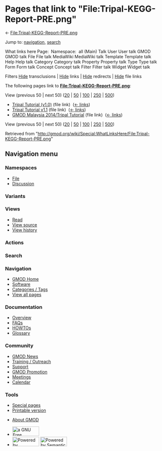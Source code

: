 <div id="mw-page-base" class="noprint">

</div>

<div id="mw-head-base" class="noprint">

</div>

<div id="content" class="mw-body" role="main">

<span id="top"></span>

<div id="mw-js-message" style="display:none;">

</div>



# <span dir="auto">Pages that link to "File:Tripal-KEGG-Report-PRE.png"</span>

<div id="bodyContent">

<div id="contentSub">

←
[File:Tripal-KEGG-Report-PRE.png](/wiki/File:Tripal-KEGG-Report-PRE.png "File:Tripal-KEGG-Report-PRE.png")

</div>

<div id="jump-to-nav" class="mw-jump">

Jump to: [navigation](#mw-navigation), [search](#p-search)

</div>

<div id="mw-content-text">

What links here Page:  Namespace:  all (Main) Talk User User talk GMOD
GMOD talk File File talk MediaWiki MediaWiki talk Template Template talk
Help Help talk Category Category talk Property Property talk Type Type
talk Form Form talk Concept Concept talk Filter Filter talk Widget
Widget talk

Filters
[Hide](/mediawiki/index.php?title=Special:WhatLinksHere/File:Tripal-KEGG-Report-PRE.png&hidetrans=1 "Special:WhatLinksHere/File:Tripal-KEGG-Report-PRE.png")
transclusions \|
[Hide](/mediawiki/index.php?title=Special:WhatLinksHere/File:Tripal-KEGG-Report-PRE.png&hidelinks=1 "Special:WhatLinksHere/File:Tripal-KEGG-Report-PRE.png")
links \|
[Hide](/mediawiki/index.php?title=Special:WhatLinksHere/File:Tripal-KEGG-Report-PRE.png&hideredirs=1 "Special:WhatLinksHere/File:Tripal-KEGG-Report-PRE.png")
redirects \|
[Hide](/mediawiki/index.php?title=Special:WhatLinksHere/File:Tripal-KEGG-Report-PRE.png&hideimages=1 "Special:WhatLinksHere/File:Tripal-KEGG-Report-PRE.png")
file links

The following pages link to
**[File:Tripal-KEGG-Report-PRE.png](/wiki/File:Tripal-KEGG-Report-PRE.png "File:Tripal-KEGG-Report-PRE.png")**:

View (previous 50 \| next 50)
([20](/mediawiki/index.php?title=Special:WhatLinksHere/File:Tripal-KEGG-Report-PRE.png&limit=20 "Special:WhatLinksHere/File:Tripal-KEGG-Report-PRE.png")
\|
[50](/mediawiki/index.php?title=Special:WhatLinksHere/File:Tripal-KEGG-Report-PRE.png&limit=50 "Special:WhatLinksHere/File:Tripal-KEGG-Report-PRE.png")
\|
[100](/mediawiki/index.php?title=Special:WhatLinksHere/File:Tripal-KEGG-Report-PRE.png&limit=100 "Special:WhatLinksHere/File:Tripal-KEGG-Report-PRE.png")
\|
[250](/mediawiki/index.php?title=Special:WhatLinksHere/File:Tripal-KEGG-Report-PRE.png&limit=250 "Special:WhatLinksHere/File:Tripal-KEGG-Report-PRE.png")
\|
[500](/mediawiki/index.php?title=Special:WhatLinksHere/File:Tripal-KEGG-Report-PRE.png&limit=500 "Special:WhatLinksHere/File:Tripal-KEGG-Report-PRE.png"))

- [Tripal Tutorial
  (v1.0)](/wiki/Tripal_Tutorial_(v1.0) "Tripal Tutorial (v1.0)") (file
  link) ‎ <span class="mw-whatlinkshere-tools">([←
  links](/mediawiki/index.php?title=Special:WhatLinksHere&target=Tripal+Tutorial+%28v1.0%29 "Special:WhatLinksHere"))</span>
- [Tripal Tutorial
  v1.1](/wiki/Tripal_Tutorial_v1.1 "Tripal Tutorial v1.1") (file link) ‎
  <span class="mw-whatlinkshere-tools">([←
  links](/mediawiki/index.php?title=Special:WhatLinksHere&target=Tripal+Tutorial+v1.1 "Special:WhatLinksHere"))</span>
- [GMOD Malaysia 2014/Tripal
  Tutorial](/wiki/GMOD_Malaysia_2014/Tripal_Tutorial "GMOD Malaysia 2014/Tripal Tutorial")
  (file link) ‎ <span class="mw-whatlinkshere-tools">([←
  links](/mediawiki/index.php?title=Special:WhatLinksHere&target=GMOD+Malaysia+2014%2FTripal+Tutorial "Special:WhatLinksHere"))</span>

View (previous 50 \| next 50)
([20](/mediawiki/index.php?title=Special:WhatLinksHere/File:Tripal-KEGG-Report-PRE.png&limit=20 "Special:WhatLinksHere/File:Tripal-KEGG-Report-PRE.png")
\|
[50](/mediawiki/index.php?title=Special:WhatLinksHere/File:Tripal-KEGG-Report-PRE.png&limit=50 "Special:WhatLinksHere/File:Tripal-KEGG-Report-PRE.png")
\|
[100](/mediawiki/index.php?title=Special:WhatLinksHere/File:Tripal-KEGG-Report-PRE.png&limit=100 "Special:WhatLinksHere/File:Tripal-KEGG-Report-PRE.png")
\|
[250](/mediawiki/index.php?title=Special:WhatLinksHere/File:Tripal-KEGG-Report-PRE.png&limit=250 "Special:WhatLinksHere/File:Tripal-KEGG-Report-PRE.png")
\|
[500](/mediawiki/index.php?title=Special:WhatLinksHere/File:Tripal-KEGG-Report-PRE.png&limit=500 "Special:WhatLinksHere/File:Tripal-KEGG-Report-PRE.png"))

</div>

<div class="printfooter">

Retrieved from
"<http://gmod.org/wiki/Special:WhatLinksHere/File:Tripal-KEGG-Report-PRE.png>"

</div>

<div id="catlinks" class="catlinks catlinks-allhidden">

</div>

<div class="visualClear">

</div>

</div>

</div>

<div id="mw-navigation">

## Navigation menu

<div id="mw-head">



<div id="left-navigation">

<div id="p-namespaces" class="vectorTabs" role="navigation"
aria-labelledby="p-namespaces-label">

### Namespaces

- <span id="ca-nstab-image"><a href="/wiki/File:Tripal-KEGG-Report-PRE.png" accesskey="c"
  title="View the file page [c]">File</a></span>
- <span id="ca-talk"><a
  href="/mediawiki/index.php?title=File_talk:Tripal-KEGG-Report-PRE.png&amp;action=edit&amp;redlink=1"
  accesskey="t"
  title="Discussion about the content page [t]">Discussion</a></span>

</div>

<div id="p-variants" class="vectorMenu emptyPortlet" role="navigation"
aria-labelledby="p-variants-label">

### 

### Variants[](#)

<div class="menu">

</div>

</div>

</div>

<div id="right-navigation">

<div id="p-views" class="vectorTabs" role="navigation"
aria-labelledby="p-views-label">

### Views

- <span id="ca-view">[Read](/wiki/File:Tripal-KEGG-Report-PRE.png)</span>
- <span id="ca-viewsource"><a
  href="/mediawiki/index.php?title=File:Tripal-KEGG-Report-PRE.png&amp;action=edit"
  accesskey="e" title="This page is protected.
  You can view its source [e]">View source</a></span>
- <span id="ca-history"><a
  href="/mediawiki/index.php?title=File:Tripal-KEGG-Report-PRE.png&amp;action=history"
  accesskey="h" title="Past revisions of this page [h]">View history</a></span>

</div>

<div id="p-cactions" class="vectorMenu emptyPortlet" role="navigation"
aria-labelledby="p-cactions-label">

### Actions[](#)

<div class="menu">

</div>

</div>

<div id="p-search" role="search">

### Search

<div id="simpleSearch">

</div>

</div>

</div>

</div>

<div id="mw-panel">

<div id="p-logo" role="banner">

<a href="/wiki/Main_Page"
style="background-image: url(http://gmod.org/images/GMOD-cogs.png);"
title="Visit the main page"></a>

</div>

<div id="p-Navigation" class="portal" role="navigation"
aria-labelledby="p-Navigation-label">

### Navigation

<div class="body">

- <span id="n-GMOD-Home">[GMOD Home](/wiki/Main_Page)</span>
- <span id="n-Software">[Software](/wiki/GMOD_Components)</span>
- <span id="n-Categories-.2F-Tags">[Categories /
  Tags](/wiki/Categories)</span>
- <span id="n-View-all-pages">[View all
  pages](/wiki/Special:AllPages)</span>

</div>

</div>

<div id="p-Documentation" class="portal" role="navigation"
aria-labelledby="p-Documentation-label">

### Documentation

<div class="body">

- <span id="n-Overview">[Overview](/wiki/Overview)</span>
- <span id="n-FAQs">[FAQs](/wiki/Category:FAQ)</span>
- <span id="n-HOWTOs">[HOWTOs](/wiki/Category:HOWTO)</span>
- <span id="n-Glossary">[Glossary](/wiki/Glossary)</span>

</div>

</div>

<div id="p-Community" class="portal" role="navigation"
aria-labelledby="p-Community-label">

### Community

<div class="body">

- <span id="n-GMOD-News">[GMOD News](/wiki/GMOD_News)</span>
- <span id="n-Training-.2F-Outreach">[Training /
  Outreach](/wiki/Training_and_Outreach)</span>
- <span id="n-Support">[Support](/wiki/Support)</span>
- <span id="n-GMOD-Promotion">[GMOD
  Promotion](/wiki/GMOD_Promotion)</span>
- <span id="n-Meetings">[Meetings](/wiki/Meetings)</span>
- <span id="n-Calendar">[Calendar](/wiki/Calendar)</span>

</div>

</div>

<div id="p-tb" class="portal" role="navigation"
aria-labelledby="p-tb-label">

### Tools

<div class="body">

- <span id="t-specialpages"><a href="/wiki/Special:SpecialPages" accesskey="q"
  title="A list of all special pages [q]">Special pages</a></span>
- <span id="t-print"><a
  href="/mediawiki/index.php?title=Special:WhatLinksHere/File:Tripal-KEGG-Report-PRE.png&amp;printable=yes"
  rel="alternate" accesskey="p"
  title="Printable version of this page [p]">Printable version</a></span>

</div>

</div>

</div>

</div>

<div id="footer" role="contentinfo">

- <span id="footer-places-about">[About
  GMOD](/wiki/GMOD:About "GMOD:About")</span>

<!-- -->

- <span id="footer-copyrightico">[<img src="http://www.gnu.org/graphics/gfdl-logo-small.png" width="88"
  height="31" alt="a GNU Free Documentation License" />](http://www.gnu.org/licenses/fdl-1.3.html)</span>
- <span id="footer-poweredbyico">[<img src="/mediawiki/skins/common/images/poweredby_mediawiki_88x31.png"
  width="88" height="31" alt="Powered by MediaWiki" />](//www.mediawiki.org/)
  [<img
  src="/mediawiki/extensions/SemanticMediaWiki/includes/../resources/images/smw_button.png"
  width="88" height="31" alt="Powered by Semantic MediaWiki" />](https://www.semantic-mediawiki.org/wiki/Semantic_MediaWiki)</span>

<div style="clear:both">

</div>

</div>
